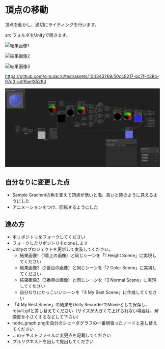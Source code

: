 
# 頂点の移動
頂点を動かし、適切にライティングを行います。

src フォルダをUnityで開きます。

![結果画像1](result_1.gif)

![結果画像2](result_2.gif)

![結果画像3](result_3.gif)

https://github.com/simulacru/test/assets/104343269/50cc8217-bc7f-438b-97d3-adf9aef8528d

![シェーダグラフ](node_graph5.png)

## 自分なりに変更した点
- Sample Gradientの色を変えて頂点が低いと海、高いと陸のように見えるようにした
- アニメーションをつけ、回転するようにした


## 進め方

- 本リポジトリをフォークしてください
- フォークしたリポジトリをcloneします
- Unityのプロジェクトを更新して実装してください。
  - 結果画像1（1番上の画像）と同じシーンを「1 Height Scene」に実現してください
  - 結果画像2（2番目の画像）と同じシーンを「2 Color Scene」に実現してください
  - 結果画像3（3番目の画像）と同じシーンを「3 Normal Scene」に実現してください
  - 自分なりにかっこいいシーンを「4 My Best Scene」に作成してください
- 「4 My Best Scene」の結果をUnity RecorderでMovieとして保存し、result.gifと差し替えてください（サイズが大きくて上げられない場合は、解像度を小さくするなどして下さい）
- node_graph.pngを自分のシェーダグラフの一番頑張ったノードと差し替えてください
- このテキストファイルに変更点を記載してください
- プルリクエストを出して提出してください
